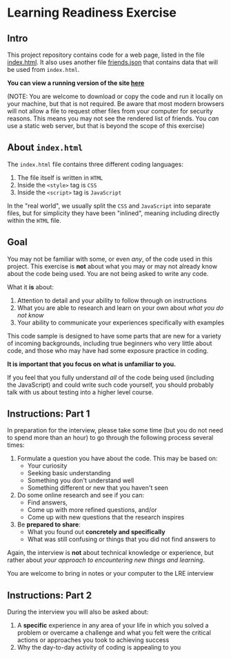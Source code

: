 Learning Readiness Exercise
===

## Intro

This project repository contains code for a web page, listed in the
file [index.html](index.html). It also uses another file [friends.json](friends.json) that contains
data that will be used from `index.html`.

**You can view a running version of the site [here](https://alchemycodelab.github.io/learning-readiness-exercise/)**

(NOTE: You are welcome to download or copy the code and run it locally on your machine, but that is not required. Be aware that most modern
browsers will not allow a file to request other files from your computer for security reasons. This means you may not see the rendered
list of friends. You _can_ use a static web server, but that is beyond the scope of this exercise)

## About `index.html`

The `index.html` file contains three different coding languages:

1. The file itself is written in `HTML`
1. Inside the `<style>` tag is `CSS`
1. Inside the `<script>` tag is `JavaScript`

In the "real world", we usually split the `CSS` and `JavaScript` into separate files, but for simplicity they
have been "inlined", meaning including directly within the `HTML` file.

## Goal

You may not be familiar with some, or even _any_, of the code used in this project. This exercise 
is **not** about what you may or may not already know about the code being used. You are not 
being asked to write any code.

What it **is** about:

1. Attention to detail and your ability to follow through on instructions
2. What you are able to research and learn on your own about _what you do not know_
3. Your ability to communicate your experiences specifically with examples

This code sample is designed to have some parts that are new for a variety of incoming backgrounds, including true
beginners who very little about code, and those who may have had some exposure  practice in coding. 

**It is important that you focus on what is unfamiliar to you.**

If you feel that you fully understand _all_ of the code being used (including the JavaScript) and 
could write such code yourself, you should probably talk with us about testing into a higher level course.

## Instructions: Part 1

In preparation for the interview, please take some time (but you do not need to spend more than an hour) to
go through the following process several times:

1. Formulate a question you have about the code. This may be based on:
    * Your curiosity
    * Seeking basic understanding
    * Something you don't understand well
    * Something different or new that you haven't seen
2. Do some online research and see if you can:
    * Find answers,
    * Come up with more refined questions, and/or
    * Come up with new questions that the research inspires
3. Be **prepared to share**:
   * What you found out **concretely and specifically**
   * What was still confusing or things that you did not find answers to
    
Again, the interview is **not** about technical knowledge or experience, but rather about _your
approach to encountering new things and learning_. 

You are welcome to bring in notes or your computer to the LRE interview

## Instructions: Part 2

During the interview you will also be asked about:

1. A **specific** experience in any area of your life in which you solved a problem or overcame
a challenge and what you felt were the critical actions or approaches you took to achieving success
2. Why the day-to-day activity of coding is appealing to you

